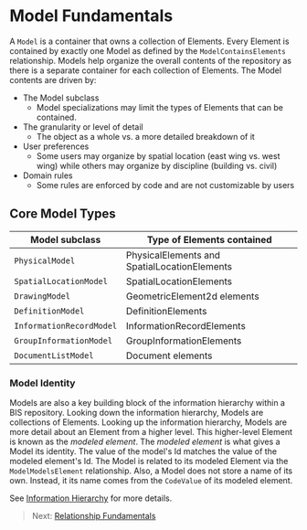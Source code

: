 # Model Fundamentals

A `Model` is a container that owns a collection of Elements.
Every Element is contained by exactly one Model as defined by the `ModelContainsElements` relationship.
Models help organize the overall contents of the repository as there is a separate container for each collection of Elements.
The Model contents are driven by:

- The Model subclass
  - Model specializations may limit the types of Elements that can be contained.
- The granularity or level of detail
  - The object as a whole vs. a more detailed breakdown of it
- User preferences
  - Some users may organize by spatial location (east wing vs. west wing) while others may organize by discipline (building vs. civil)
- Domain rules
  - Some rules are enforced by code and are not customizable by users

## Core Model Types

| Model subclass            | Type of Elements contained        |
|---------------------------|-----------------------------------------------|
| `PhysicalModel`           | PhysicalElements and SpatialLocationElements  |
| `SpatialLocationModel`    | SpatialLocationElements                       |
| `DrawingModel`            | GeometricElement2d elements                   |
| `DefinitionModel`         | DefinitionElements                            |
| `InformationRecordModel`  | InformationRecordElements                     |
| `GroupInformationModel`   | GroupInformationElements                      |
| `DocumentListModel`       | Document elements                             |

### Model Identity

Models are also a key building block of the information hierarchy within a BIS repository.
Looking down the information hierarchy, Models are collections of Elements.
Looking up the information hierarchy, Models are more detail about an Element from a higher level.
This higher-level Element is known as the *modeled element*. The *modeled element* is what gives a
Model its identity. The value of the model's Id matches the value of the modeled element's Id.
The Model is related to its modeled Element via the `ModelModelsElement` relationship.
Also, a Model does not store a name of its own. Instead, it its name comes from the `CodeValue` of its modeled element.

See [Information Hierarchy](./information-hierarchy.md) for more details.

<!-- WIP
## Rules

TODO - Each Model represents a single *perspective* on a portion of reality.

TODO - Replace diagrams with better ones?
![Core Model Types](./media/core-model-types.png)
![Granularity](./media/granularity.png)
-->

> Next: [Relationship Fundamentals](./relationship-fundamentals.md)
